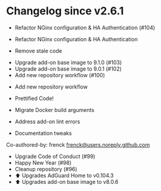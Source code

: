 # Changelog since v2.6.1
- Refactor NGinx configuration & HA Authentication (#104)

* Refactor NGinx configuration & HA Authentication

* Remove stale code 
- Upgrade add-on base image to 9.1.0 (#103) 
- Upgrade add-on base image to 9.0.1 (#102) 
- Add new repository workflow (#100)

* Add new repository workflow

* Prettified Code!

* Migrate Docker build arguments

* Address add-on lint errors

* Documentation tweaks

Co-authored-by: frenck <frenck@users.noreply.github.com> 
- Upgrade Code of Conduct (#99) 
- Happy New Year (#98) 
- Cleanup repository (#96) 
- ⬆ Upgrades AdGuard Home to v0.104.3 
- ⬆ Upgrades add-on base image to v8.0.6 

